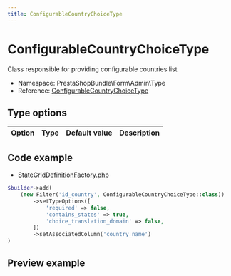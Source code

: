 ```yaml
---
title: ConfigurableCountryChoiceType
---
```


# ConfigurableCountryChoiceType

Class responsible for providing configurable countries list

- Namespace: PrestaShopBundle\Form\Admin\Type
- Reference: [ConfigurableCountryChoiceType](https://github.com/PrestaShop/PrestaShop/blob/8.0.x/src/PrestaShopBundle/Form/Admin/Type/ConfigurableCountryChoiceType.php)

## Type options

| Option       | Type   | Default value                     | Description                                                                               |
| :----------- | :----- | :-------------------------------- | :---------------------------------------------------------------------------------------- |

## Code example

- [StateGridDefinitionFactory.php](https://github.com/PrestaShop/PrestaShop/blob/8.0.x/src/Core/Grid/Definition/Factory/StateGridDefinitionFactory.php#L210-L218)

```php
$builder->add(
    (new Filter('id_country', ConfigurableCountryChoiceType::class))
        ->setTypeOptions([
            'required' => false,
            'contains_states' => true,
            'choice_translation_domain' => false,
        ])
        ->setAssociatedColumn('country_name')
)
```

## Preview example

